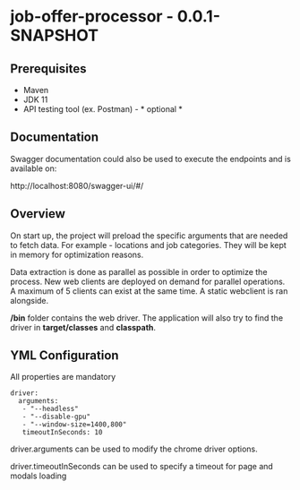 # job-offer-processor - 0.0.1-SNAPSHOT

## Prerequisites

* Maven
* JDK 11
* API testing tool (ex. Postman) - * optional *

## Documentation

Swagger documentation could also be used to execute the endpoints and is available on:

http://localhost:8080/swagger-ui/#/

## Overview

On start up, the project will preload the specific arguments that are needed to fetch data. For example - locations and job
categories. They will be kept in memory for optimization reasons.

Data extraction is done as parallel as possible in order to optimize the process. New web clients are deployed on demand
for parallel operations. A maximum of 5 clients can exist at the same time. A static webclient is ran alongside.

<strong>/bin</strong> folder contains the web driver. The application will also try to find the driver in <strong>
target/classes</strong> and <strong>classpath</strong>.

## YML Configuration

All properties are mandatory

    driver:
      arguments:
       - "--headless"
       - "--disable-gpu"
       - "--window-size=1400,800"
       timeoutInSeconds: 10

driver.arguments can be used to modify the chrome driver options.

driver.timeoutInSeconds can be used to specify a timeout for page and modals loading
